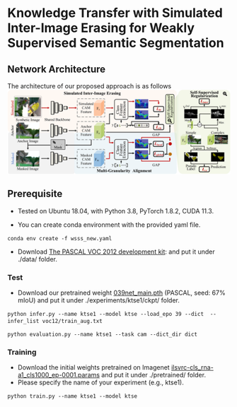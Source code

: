 # Knowledge Transfer with Simulated Inter-Image Erasing for Weakly Supervised Semantic Segmentation


Network Architecture
--------------------
The architecture of our proposed approach is as follows
![network](framework.png)



## Prerequisite
* Tested on Ubuntu 18.04, with Python 3.8, PyTorch 1.8.2, CUDA 11.3.

* You can create conda environment with the provided yaml file.
```
conda env create -f wsss_new.yaml
```
* Download [The PASCAL VOC 2012 development kit](http://host.robots.ox.ac.uk/pascal/VOC/voc2012/):
and put it under ./data/ folder.

### Test
* Download our pretrained weight [039net_main.pth](https://ktse.oss-cn-shanghai.aliyuncs.com/039net_main.pth) (PASCAL, seed: 67% mIoU) and put it under ./experiments/ktse1/ckpt/ folder.
```
python infer.py --name ktse1 --model ktse --load_epo 39 --dict  --infer_list voc12/train_aug.txt
```
```
python evaluation.py --name ktse1 --task cam --dict_dir dict
```


### Training
* Download the initial weights pretrained on Imagenet [ilsvrc-cls_rna-a1_cls1000_ep-0001.params](https://ktse.oss-cn-shanghai.aliyuncs.com/ilsvrc-cls_rna-a1_cls1000_ep-0001.params) and put it under ./pretrained/ folder.
* Please specify the name of your experiment (e.g., ktse1).
```
python train.py --name ktse1 --model ktse
```




